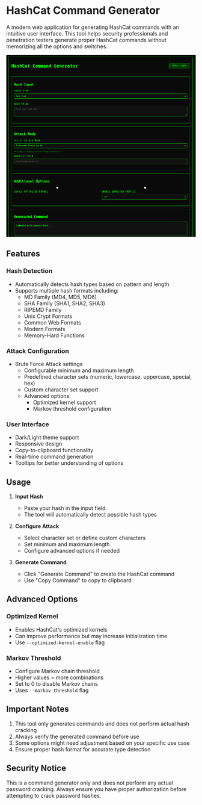 # HashCat Command Generator
A modern web application for generating HashCat commands with an intuitive user interface. This tool helps security professionals and penetration testers generate proper HashCat commands without memorizing all the options and switches.

<img alt="HashCat Command Generator" src="/imgs/thumb_image.png"> </img>
## Features

### Hash Detection
- Automatically detects hash types based on pattern and length
- Supports multiple hash formats including:
  - MD Family (MD4, MD5, MD6)
  - SHA Family (SHA1, SHA2, SHA3)
  - RIPEMD Family
  - Unix Crypt Formats
  - Common Web Formats
  - Modern Formats
  - Memory-Hard Functions

### Attack Configuration
- Brute Force Attack settings
  - Configurable minimum and maximum length
  - Predefined character sets (numeric, lowercase, uppercase, special, hex)
  - Custom character set support
  - Advanced options:
    - Optimized kernel support
    - Markov threshold configuration

### User Interface
- Dark/Light theme support
- Responsive design
- Copy-to-clipboard functionality
- Real-time command generation
- Tooltips for better understanding of options

## Usage

1. **Input Hash**
   - Paste your hash in the input field
   - The tool will automatically detect possible hash types

2. **Configure Attack**
   - Select character set or define custom characters
   - Set minimum and maximum length
   - Configure advanced options if needed

3. **Generate Command**
   - Click "Generate Command" to create the HashCat command
   - Use "Copy Command" to copy to clipboard

## Advanced Options

### Optimized Kernel
- Enables HashCat's optimized kernels
- Can improve performance but may increase initialization time
- Use `--optimized-kernel-enable` flag

### Markov Threshold
- Configure Markov chain threshold
- Higher values = more combinations
- Set to 0 to disable Markov chains
- Uses `--markov-threshold` flag

## Important Notes

1. This tool only generates commands and does not perform actual hash cracking
2. Always verify the generated command before use
3. Some options might need adjustment based on your specific use case
4. Ensure proper hash format for accurate type detection

## Security Notice

This is a command generator only and does not perform any actual password cracking. Always ensure you have proper authorization before attempting to crack password hashes.
